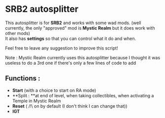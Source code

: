 # SRB2 autosplitter

This autosplitter is for **SRB2** and works with some wad mods. (well currently, the only "approved" mod is **Mystic Realm** but it does work with other mods)  
It also has **settings** so that you can control what it do and when.

Feel free to leave any suggestion to improve this script!

Note : Mystic Realm currently uses this autosplitter because I thought it was useless to do a 3rd one if there's only a few lines of code to add

## Functions :

- **Start** (with a choice to start on RA mode)
- **Split : **at end of level, when taking collectibles, when activating a Temple in Mystic Realm
- **Reset** ( /!\ on by default (I don't think I can change that))
- **IGT**

